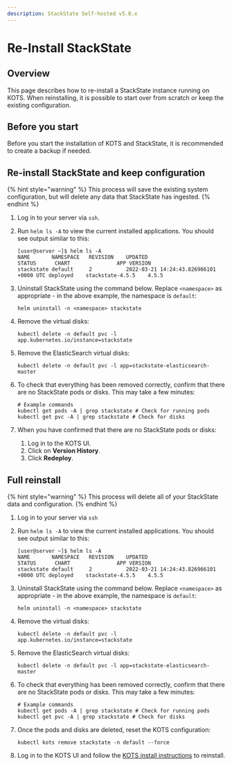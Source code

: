 ```yaml
---
description: StackState Self-hosted v5.0.x
---
```


# Re-Install StackState

## Overview 

This page describes how to re-install a StackState instance running on KOTS. When reinstalling, it is possible to start over from scratch or keep the existing configuration.

## Before you start

Before you start the installation of KOTS and StackState, it is recommended to create a backup if needed.

## Re-install StackState and keep configuration 

{% hint style="warning" %}
This process will save the existing system configuration, but will delete any data that StackState has ingested.
{% endhint %}

  1. Log in to your server via `ssh`.
  2. Run `helm ls -A` to view the current installed applications. You should see output similar to this:
     ```
     [user@server ~]$ helm ls -A
     NAME      	NAMESPACE	REVISION	UPDATED                                	STATUS  	CHART           	APP VERSION
     stackstate	default  	2       	2022-03-21 14:24:43.826966101 +0000 UTC	deployed	stackstate-4.5.5	4.5.5
     ```

  3. Uninstall StackState using the command below. Replace `<namespace>` as appropriate - in the above example, the namespace is `default`:
     ```
     helm uninstall -n <namespace> stackstate
     ``` 

  4. Remove the virtual disks:
     ```
     kubectl delete -n default pvc -l app.kubernetes.io/instance=stackstate
     ```
  
  5. Remove the ElasticSearch virtual disks:
     ```
     kubectl delete -n default pvc -l app=stackstate-elasticsearch-master
     ```

  6. To check that everything has been removed correctly, confirm that there are no StackState pods or disks. This may take a few minutes:
     ```
     # Example commands
     kubectl get pods -A | grep stackstate # Check for running pods
     kubectl get pvc -A | grep stackstate # Check for disks
     ```
     
  7. When you have confirmed that there are no StackState pods or disks:
     1. Log in to the KOTS UI.
     2. Click on **Version History**.
     3. Click **Redeploy**.

## Full reinstall 

{% hint style="warning" %}
This process will delete all of your StackState data and configuration.
{% endhint %}

  1. Log in to your server via `ssh`
  2. Run `helm ls -A` to view the current installed applications. You should see output similar to this:
     ```
     [user@server ~]$ helm ls -A
     NAME      	NAMESPACE	REVISION	UPDATED                                	STATUS  	CHART           	APP VERSION
     stackstate	default  	2       	2022-03-21 14:24:43.826966101 +0000 UTC	deployed	stackstate-4.5.5	4.5.5
     ```
  3. Uninstall StackState using the command below. Replace `<namespace>` as appropriate - in the above example, the namespace is `default`:
     ```
     helm uninstall -n <namespace> stackstate
     ```
  4. Remove the virtual disks:
     ```
     kubectl delete -n default pvc -l app.kubernetes.io/instance=stackstate
     ```
  5. Remove the ElasticSearch virtual disks:
     ```
     kubectl delete -n default pvc -l app=stackstate-elasticsearch-master
     ```
  6. To check that everything has been removed correctly, confirm that there are no StackState pods or disks. This may take a few minutes:
     ```
     # Example commands
     kubectl get pods -A | grep stackstate # Check for running pods
     kubectl get pvc -A | grep stackstate # Check for disks
     ```

  7. Once the pods and disks are deleted, reset the KOTS configuration:
     ```
     kubectl kots remove stackstate -n default --force
     ``` 
  8. Log in to the KOTS UI and follow the [KOTS install instructions](/setup/install-stackstate/kots-install/install_stackstate.md) to reinstall.